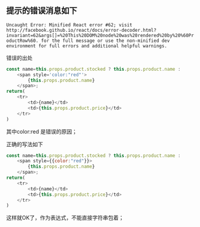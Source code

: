 ## 提示的错误消息如下

`Uncaught Error: Minified React error #62; visit http://facebook.github.io/react/docs/error-decoder.html?invariant=62&args[]=%20This%20DOM%20node%20was%20rendered%20by%20%60ProductRow%60. for the full message or use the non-minified dev environment for full errors and additional helpful warnings.`

错误的出处

```javascript
const name=this.props.product.stocked ? this.props.product.name :
    <span style='color:"red"'>
        {this.props.product.name}
    </span>;
return(
    <tr>
        <td>{name}</td>
        <td>{this.props.product.price}</td>
    </tr>
)
```

其中color:red 是错误的原因；

正确的写法如下

```javascript
const name=this.props.product.stocked ? this.props.product.name :
    <span style={{color:"red"}}>
        {this.props.product.name}
    </span>;
return(
    <tr>
        <td>{name}</td>
        <td>{this.props.product.price}</td>
    </tr>
)
```

这样就OK了，作为表达式，不能直接字符串包着；

